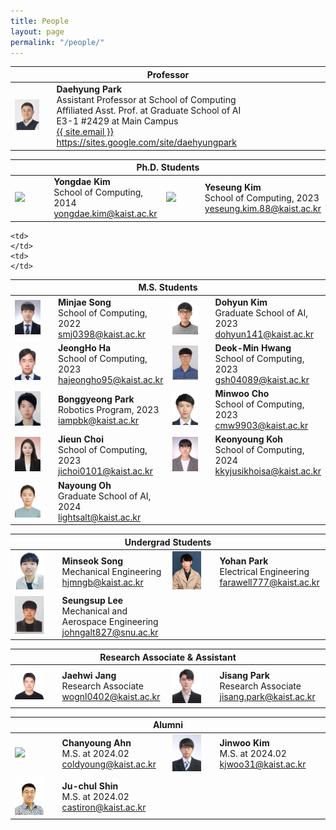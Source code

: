 ```yaml
---
title: People
layout: page
permalink: "/people/"
---
```


<!--
If you want to change the style of the table, please look at the table tags in _sass/_layout.scss.
-->

<!---------------- Professor --------------------->
<table>
<colgroup>
<col width="15%" />
<col width="85%" />
<!-- <col width="15%" />
<col width="35%" /> -->
</colgroup>
<thead>
<tr>
<th class="caption" colspan="4">Professor</th>
</tr>
</thead>
<tbody>
<tr>
<td>
    <a href="/assets/people/daehyung_park.jpg" data-lightbox="Daehyung Park" >
      <img style="width: 75%" src="/assets/people/daehyung_park.jpg">
      </a>
</td>
<td>
    <b>Daehyung Park</b><br>
    Assistant Professor at School of Computing<br>
    Affiliated Asst. Prof. at Graduate School of AI<br>
    <i class="fa fa-building" aria-hidden="true"></i> E3-1 #2429 at Main Campus <br>    
    <a href="mailto:{{ site.email}}">
       <i class="fa fa-envelope-o"></i>
       <span class="username">{{ site.email }}</span>
    </a>
    <br>
    <a href="https://sites.google.com/site/daehyungpark">https://sites.google.com/site/daehyungpark</a>
</td>
<td></td>
<td></td>
</tr>
</tbody>
</table>




<!---------------- Ph.D --------------------->
<table>
<colgroup>
<col width="15%" />
<col width="35%" />
<col width="15%" />
<col width="35%" />
</colgroup>
<thead>
<tr>
<th class="caption" colspan="4">Ph.D. Students</th>
</tr>
</thead>
<tbody>

<tr>
<!-- Yongdae Kim -->
	<td>
		<a href="/assets/people/noname.jpg" data-lightbox="Yongdae Kim" >
		  <img style="width: 75%" src="/assets/people/noname.jpg">
		  </a>
	</td>
	<td>
		<b>Yongdae Kim</b><br>
		School of Computing, 2014<br>
		<a href="mailto:yongdae.kim@kaist.ac.kr">
		   <i class="fa fa-envelope-o"></i>
		   <span class="username">yongdae.kim@kaist.ac.kr</span>
		</a>
		<br>
	</td>
	<!-- Yeseung Kim -->
        <td>
                <a href="/assets/people/yeseung_kim.jpg" data-lightbox="Yeseung Kim" >
                <img style="width: 75%" src="/assets/people/yeseung_kim.jpg">
                </a>
        </td>
        <td>
                <b>Yeseung Kim</b><br>
                School of Computing, 2023<br>
                <a href="mailto:yeseung.kim.88@kaist.ac.kr">
                <i class="fa fa-envelope-o"></i>
                <span class="username">yeseung.kim.88@kaist.ac.kr</span>
                </a>
                <br>
        </td>
	
</tr>

</tbody>


<!---------------- M.S. --------------------->
<table>
<colgroup>
<col width="15%" />
<col width="35%" />
<col width="15%" />
<col width="35%" />
</colgroup>
<thead>
<tr>
<th class="caption" colspan="4">M.S. Students</th>
</tr>
</thead>
<tbody>
	
<tr>
<!-- Minjae Song -->
<td>
    <a href="/assets/people/minjae_song.jpg" data-lightbox="Minjae Song" >
        <img style="width: 75%" src="/assets/people/minjae_song.jpg">
    </a>
</td>
<td>
    <b>Minjae Song</b><br>
    School of Computing, 2022<br>
    <a href="mailto:smj0398@kaist.ac.kr">
        <i class="fa fa-envelope-o"></i>
        <span class="username">smj0398@kaist.ac.kr</span>
    </a>
    <br>
</td>
<!--김도현-->
<td>
    <a href="/assets/people/kim_dohyun.jpg" data-lightbox="No name" >
        <img style="width: 75%" src="/assets/people/kim_dohyun.jpg">
        </a>
</td>
<td>
    <b>Dohyun Kim</b><br>
    Graduate School of AI, 2023<br>
        <a href="mailto:dohyun141@kaist.ac.kr">
        <i class="fa fa-envelope-o"></i>
        <span class="username">dohyun141@kaist.ac.kr</span>
    </a>
    <br>
</td>
</tr>

<tr>    
<!--하정호  -->
<td>
    <a href="/assets/people/jeongho_ha.jpg" data-lightbox="No name" >
        <img style="width: 75%" src="/assets/people/jeongho_ha.jpg">
        </a>
</td>
<td>
    <b>JeongHo Ha</b><br>
    School of Computing, 2023<br>
        <a href="mailto:hajeongho95@kaist.ac.kr">
        <i class="fa fa-envelope-o"></i>
        <span class="username">hajeongho95@kaist.ac.kr </span>
    </a>
    <br>    
</td>

<!--황덕민  -->
<td>
    <a href="/assets/people/deokmin_hwang.jpg" data-lightbox="No name" >
    <img style="width: 75%" src="/assets/people/deokmin_hwang.jpg">
    </a>
</td>
<td>
    <b>Deok-Min Hwang</b><br>
    School of Computing, 2023 <br>
    <a href="mailto:gsh04089@kaist.ac.kr">
    <i class="fa fa-envelope-o"></i>
    <span class="username">gsh04089@kaist.ac.kr </span>
    </a>
    <br>
</td>

</tr>

<tr>
<!-- 박봉경 -->
<td>
    <a href="/assets/people/bonggyeong_park.png" data-lightbox=" Bonggyeong Park" >
        <img style="width: 75%" src="/assets/people/bonggyeong_park.png">
        </a>
</td>
<td>
    <b>Bonggyeong Park</b><br>
    Robotics Program, 2023<br>
        <a href="mailto:iampbk@kaist.ac.kr">
        <i class="fa fa-envelope-o"></i>
        <span class="username">iampbk@kaist.ac.kr</span>
    </a>
    <br>
</td>

<!--Minwoo Cho  -->
<td>
    <a href="/assets/people/minwoo_cho.jpg" data-lightbox="Minwoo Cho" >
    <img style="width: 75%" src="/assets/people/minwoo_cho.jpg">
    </a>
</td>
<td>
    <b>Minwoo Cho</b><br>
    School of Computing, 2023<br>
    <a href="mailto:cmw9903@kaist.ac.kr">
    <i class="fa fa-envelope-o"></i>
    <span class="username">cmw9903@kaist.ac.kr </span>
    </a>
    <br>
</td>
</tr>

<tr>
<!-- jieun choi  -->
    <td>
        <a href="/assets/people/jieun_choi.png" data-lightbox="Jieun Choi" >
        <img style="width: 75%" src="/assets/people/jieun_choi.png">
        </a>
    </td>
    <td>
        <b>Jieun Choi</b><br>
        School of Computing, 2023 <br>
        <a href="mailto:jichoi0101@kaist.ac.kr">
        <i class="fa fa-envelope-o"></i>
        <span class="username">jichoi0101@kaist.ac.kr </span>
        </a>
        <br>
    </td>
<!--Keonyoung Koh  -->
    <td>
        <a href="/assets/people/keonyoung_koh.jpg" data-lightbox="Keonyoung Koh" >
        <img style="width: 75%" src="/assets/people/keonyoung_koh.jpg">
        </a>
    </td>
    <td>
        <b>Keonyoung Koh</b><br>
        School of Computing, 2024 <br>
        <a href="mailto:kkyjusikhoisa@kaist.ac.kr">
        <i class="fa fa-envelope-o"></i>
        <span class="username">kkyjusikhoisa@kaist.ac.kr </span>
        </a>
        <br>
</td>
</tr>
<tr>
<!--Nayoung Oh  -->
    <td>
        <a href="/assets/people/nayoung_oh.jpg" data-lightbox="Nayoung Oh" >
        <img style="width: 75%" src="/assets/people/nayoung_oh.jpg">
        </a>
    </td>
    <td>
        <b>Nayoung Oh</b><br>
        Graduate School of AI, 2024<br>
        <a href="mailto:lightsalt@kaist.ac.kr">
        <i class="fa fa-envelope-o"></i>
        <span class="username">lightsalt@kaist.ac.kr </span>
        </a>
        <br>
</td>

<!--filler-->
    <td>
    </td>
    <td>
    </td>
</tr>
</tbody>

<!---------------- Undergrad --------------------->
<table>
<colgroup>
<col width="15%" />
<col width="35%" />
<col width="15%" />
<col width="35%" />
</colgroup>
<thead>
<tr>
<th class="caption" colspan="4">Undergrad Students</th>
</tr>
</thead>
<tbody>


<tr>
<!--Minseok Song  -->
    <td>
        <a href="/assets/people/minseok_song.png" data-lightbox="Minseok Song" >
        <img style="width: 75%" src="/assets/people/minseok_song.png">
        </a>
    </td>
    <td>
        <b>Minseok Song</b><br>
        Mechanical Engineering <br>
        <a href="mailto:hjmngb@kaist.ac.kr">
        <i class="fa fa-envelope-o"></i>
        <span class="username">hjmngb@kaist.ac.kr </span>
        </a>
        <br>
    </td>
<!--Yohan Park  -->
    <td>
        <a href="/assets/people/yohan_park.jpg" data-lightbox="Yohan Park" >
        <img style="width: 75%" src="/assets/people/yohan_park.jpg">
        </a>
    </td>
    <td>
        <b>Yohan Park</b><br>
        Electrical Engineering <br>
        <a href="mailto:farawell777@kaist.ac.kr">
        <i class="fa fa-envelope-o"></i>
        <span class="username">farawell777@kaist.ac.kr </span>
        </a>
        <br>    
    </td>
</tr>
<tr>
<!--Seungsup Lee  -->
    <td>
        <a href="/assets/people/seungsup_lee.jpg" data-lightbox="Seungsup Lee" >
        <img style="width: 75%" src="/assets/people/seungsup_lee.jpg">
        </a>
    </td>
    <td>
        <b>Seungsup Lee</b><br>
        Mechanical and Aerospace Engineering<br>
        <a href="mailto:johngalt827@snu.ac.kr">
        <i class="fa fa-envelope-o"></i>
        <span class="username">johngalt827@snu.ac.kr </span>
        </a>
        <br>    
    </td>
<!--filler-->
    <td>
    </td>
    <td>
    </td>
</tr>

</tbody>

<!------------ Research Associate and Assistant ---------------->
<table>
<colgroup>
<col width="15%" />
<col width="35%" />
<col width="15%" />
<col width="35%" />
</colgroup>
<thead>
<tr>
<th class="caption" colspan="4">Research Associate & Assistant</th>
</tr>
</thead>
<tbody>

<tr>
<!-- jaehwi jang  -->
	<td>
		<a href="/assets/people/jaehwi_jang.jpg" data-lightbox="Jaehwi Jang" >
		  <img style="width: 75%" src="/assets/people/jaehwi_jang.jpg">
		</a>
	</td>
	<td>
		<b>Jaehwi Jang</b><br>
		Research Associate<br>
		<a href="mailto:wognl0402@kaist.ac.kr">
		   <i class="fa fa-envelope-o"></i>
		   <span class="username">wognl0402@kaist.ac.kr</span>
		</a>
		<br>
	</td>
<!-- jisang park  -->
    <td>
        <a href="/assets/people/jisang_park.jpg" data-lightbox="Jisang Park" >
        <img style="width: 75%" src="/assets/people/jisang_park.jpg">
        </a>
    </td>
    <td>
        <b>Jisang Park</b><br>
        Research Associate <br>
        <a href="mailto:jisang.park@kaist.ac.kr">
        <i class="fa fa-envelope-o"></i>
        <span class="username">jisang.park@kaist.ac.kr </span>
        </a>
        <br>    
    </td>
</tr>

</tbody>


<!---------------- Alum. --------------------->
<table>
<colgroup>
<col width="15%" />
<col width="35%" />
<col width="15%" />
<col width="35%" />
</colgroup>
<thead>
<tr>
<th class="caption" colspan="4">Alumni</th>
</tr>
</thead>
<tbody>

<tr>
<!-- Chanyoung Ahn -->
<td>
    <a href="/assets/people/chanyoung_ahn.jpg" data-lightbox="Chanyoung Ahn" >
        <img style="width: 75%" src="/assets/people/chanyoung_ahn.jpg">
    </a>
</td>
<td>
    <b>Chanyoung Ahn</b><br>
    M.S. at 2024.02<br>
    <a href="mailto:coldyoung@kaist.ac.kr">
        <i class="fa fa-envelope-o"></i>
        <span class="username">coldyoung@kaist.ac.kr</span>
    </a>
    <br>
</td>


<!-- 김진우  -->
<td>
    <a href="/assets/people/jinwoo_kim.jpg" data-lightbox="Jinwoo Kim" >
        <img style="width: 75%" src="/assets/people/jinwoo_kim.jpg">
    </a>
</td>
<td>
    <b>Jinwoo Kim</b><br>
    M.S. at 2024.02<br>
    <a href="mailto:kjwoo31@kaist.ac.kr">
        <i class="fa fa-envelope-o"></i>
        <span class="username">kjwoo31@kaist.ac.kr</span>
    </a>
    <br>
</td>
</tr>


<tr>
<!-- 신주철  -->
<td>
    <a href="/assets/people/ju-chul_shin.jpg" data-lightbox="Ju-chul Shin" >
    <img style="width: 75%" src="/assets/people/ju-chul_shin.jpg">
    </a>
</td>
<td>
    <b>Ju-chul Shin</b><br>
    M.S. at 2024.02 <br>
    <a href="mailto:castiron@kaist.ac.kr">
    <i class="fa fa-envelope-o"></i>
    <span class="username">castiron@kaist.ac.kr </span>
    </a>
    <br>    
</td>
<!--filler-->
    <td>
    </td>
    <td>
    </td>

</tr>

</tbody>


</table>
